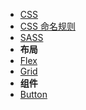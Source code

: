 * [CSS](/front-end/css/)
* [CSS 命名规则](/front-end/css/css-naming-rule.md "CSS 命名规则")
* [SASS](sass.md)
* **布局**
* [Flex](flex.md)
* [Grid](grid.md)
* **组件**
* [Button](button.md)
